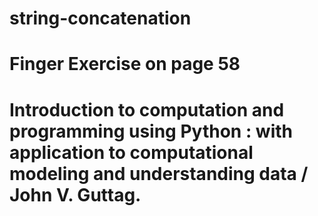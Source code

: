 # string-concatenation
# Finger Exercise on page 58
# Introduction to computation and programming using Python : with application to computational modeling and understanding data / John V. Guttag.
